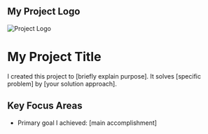 ## My Project Logo

![Project Logo](https://placehold.co/200x80?text=Logo+Placeholder "The logo I designed represents [meaning]")



# My Project Title

I created this project to [briefly explain purpose]. It solves [specific problem] by [your solution approach].

## Key Focus Areas
- Primary goal I achieved: [main accomplishment]